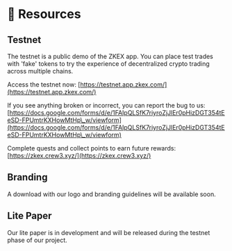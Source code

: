 # 📔 Resources

## Testnet

The testnet is a public demo of the ZKEX app. You can place test trades with 'fake' tokens to try the experience of decentralized crypto trading across multiple chains.

Access the testnet now: [https://testnet.app.zkex.com/](https://testnet.app.zkex.com/)

If you see anything broken or incorrect, you can report the bug to us: [https://docs.google.com/forms/d/e/1FAIpQLSfK7riyroZjJlEr0pHizDGT354tEeSD-FPUmtrKXHowMtHp\_w/viewform](https://docs.google.com/forms/d/e/1FAIpQLSfK7riyroZjJlEr0pHizDGT354tEeSD-FPUmtrKXHowMtHp\_w/viewform)

Complete quests and collect points to earn future rewards: [https://zkex.crew3.xyz/](https://zkex.crew3.xyz/)

##

## Branding

A download with our logo and branding guidelines will be available soon.

##

## Lite Paper

Our lite paper is in development and will be released during the testnet phase of our project.

